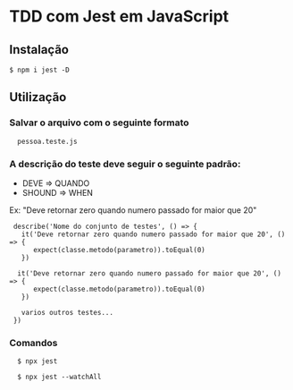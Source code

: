 # TDD com Jest em JavaScript

## Instalação
```
$ npm i jest -D 
```
## Utilização

### Salvar o arquivo com o seguinte formato

```
  pessoa.teste.js
```

### A descrição do teste deve seguir o seguinte padrão:
 - DEVE => QUANDO
 - SHOUND => WHEN

 Ex: "Deve retornar zero quando numero passado for maior que 20"

```
 describe('Nome do conjunto de testes', () => {
   it('Deve retornar zero quando numero passado for maior que 20', () => {
      expect(classe.metodo(parametro)).toEqual(0)
   })
   
  it('Deve retornar zero quando numero passado for maior que 20', () => {
      expect(classe.metodo(parametro)).toEqual(0)
   })

   varios outros testes...
 })
```


### Comandos 
```
  $ npx jest
```

```
  $ npx jest --watchAll
```